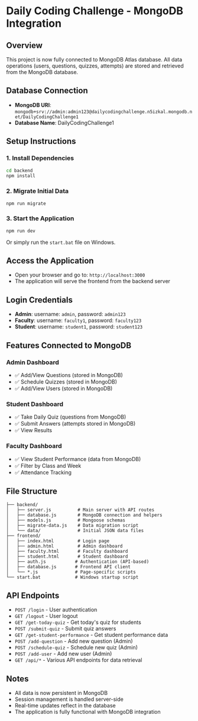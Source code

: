 # Daily Coding Challenge - MongoDB Integration

## Overview
This project is now fully connected to MongoDB Atlas database. All data operations (users, questions, quizzes, attempts) are stored and retrieved from the MongoDB database.

## Database Connection
- **MongoDB URI**: `mongodb+srv://admin:admin123@dailycodingchallenge.n5izkal.mongodb.net/DailyCodingChallenge1`
- **Database Name**: DailyCodingChallenge1

## Setup Instructions

### 1. Install Dependencies
```bash
cd backend
npm install
```

### 2. Migrate Initial Data
```bash
npm run migrate
```

### 3. Start the Application
```bash
npm run dev
```

Or simply run the `start.bat` file on Windows.

## Access the Application
- Open your browser and go to: `http://localhost:3000`
- The application will serve the frontend from the backend server

## Login Credentials
- **Admin**: username: `admin`, password: `admin123`
- **Faculty**: username: `faculty1`, password: `faculty123`
- **Student**: username: `student1`, password: `student123`

## Features Connected to MongoDB

### Admin Dashboard
- ✅ Add/View Questions (stored in MongoDB)
- ✅ Schedule Quizzes (stored in MongoDB)
- ✅ Add/View Users (stored in MongoDB)

### Student Dashboard
- ✅ Take Daily Quiz (questions from MongoDB)
- ✅ Submit Answers (attempts stored in MongoDB)
- ✅ View Results

### Faculty Dashboard
- ✅ View Student Performance (data from MongoDB)
- ✅ Filter by Class and Week
- ✅ Attendance Tracking

## File Structure
```
├── backend/
│   ├── server.js          # Main server with API routes
│   ├── database.js        # MongoDB connection and helpers
│   ├── models.js          # Mongoose schemas
│   ├── migrate-data.js    # Data migration script
│   └── data/              # Initial JSON data files
├── frontend/
│   ├── index.html         # Login page
│   ├── admin.html         # Admin dashboard
│   ├── faculty.html       # Faculty dashboard
│   ├── student.html       # Student dashboard
│   ├── auth.js           # Authentication (API-based)
│   ├── database.js       # Frontend API client
│   └── *.js              # Page-specific scripts
└── start.bat             # Windows startup script
```

## API Endpoints
- `POST /login` - User authentication
- `GET /logout` - User logout
- `GET /get-today-quiz` - Get today's quiz for students
- `POST /submit-quiz` - Submit quiz answers
- `GET /get-student-performance` - Get student performance data
- `POST /add-question` - Add new question (Admin)
- `POST /schedule-quiz` - Schedule new quiz (Admin)
- `POST /add-user` - Add new user (Admin)
- `GET /api/*` - Various API endpoints for data retrieval

## Notes
- All data is now persistent in MongoDB
- Session management is handled server-side
- Real-time updates reflect in the database
- The application is fully functional with MongoDB integration